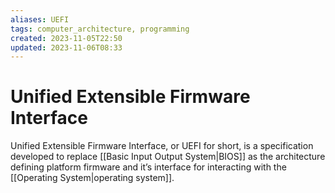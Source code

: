 ```yaml
---
aliases: UEFI
tags: computer_architecture, programming
created: 2023-11-05T22:50
updated: 2023-11-06T08:33
---
```


# Unified Extensible Firmware Interface

Unified Extensible Firmware Interface, or UEFI for short, is a specification developed to replace [[Basic Input Output System|BIOS]] as the architecture defining platform firmware and it’s interface for interacting with the [[Operating System|operating system]].
